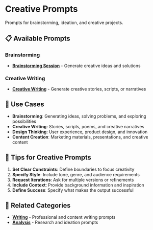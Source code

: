 # Creative Prompts

Prompts for brainstorming, ideation, and creative projects.

## 📋 Available Prompts

### Brainstorming
- **[Brainstorming Session](./brainstorming-session.md)** - Generate creative ideas and solutions

### Creative Writing
- **[Creative Writing](./creative-writing.md)** - Generate creative stories, scripts, or narratives

## 🎯 Use Cases

- **Brainstorming**: Generating ideas, solving problems, and exploring possibilities
- **Creative Writing**: Stories, scripts, poems, and creative narratives
- **Design Thinking**: User experience, product design, and innovation
- **Content Creation**: Marketing materials, presentations, and creative content

## 📝 Tips for Creative Prompts

1. **Set Clear Constraints**: Define boundaries to focus creativity
2. **Specify Style**: Include tone, genre, and audience requirements
3. **Request Iterations**: Ask for multiple versions or refinements
4. **Include Context**: Provide background information and inspiration
5. **Define Success**: Specify what makes the output successful

## 🔗 Related Categories

- **[Writing](./../writing/)** - Professional and content writing prompts
- **[Analysis](./../analysis/)** - Research and ideation prompts 